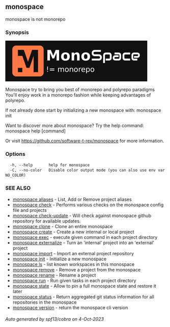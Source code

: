 ## monospace

monospace is not monorepo

### Synopsis

![monospace logo](../../../assets/logo-darkbg.png)

Monospace try to bring you best of monorepo and polyrepo paradigms
You'll enjoy work in a monorepo fashion while keeping advantages of polyrepo.

If not already done start by initializing a new monospace with:
monospace init

Want to discover more about monospace? Try the help command:
monospace help [command]

Or visit https://github.com/software-t-rex/monospace for more information.

### Options

```
  -h, --help       help for monospace
  -C, --no-color   Disable color output mode (you can also use env var NO_COLOR)
```

### SEE ALSO

* [monospace aliases](monospace_aliases.md)	 - List, Add or Remove project aliases
* [monospace check](monospace_check.md)	 - Performs various checks on the monospace config file and projects
* [monospace check-update](monospace_check-update.md)	 - Will check against monospace github repository for available updates.
* [monospace clone](monospace_clone.md)	 - Clone an entire monospace
* [monospace create](monospace_create.md)	 - Create a new internal or local project
* [monospace exec](monospace_exec.md)	 - execute given command in each project directory
* [monospace externalize](monospace_externalize.md)	 - Turn an 'internal' project into an 'external' project
* [monospace import](monospace_import.md)	 - Import an external project repository
* [monospace init](monospace_init.md)	 - Initialize a new monospace
* [monospace ls](monospace_ls.md)	 - list known workspaces in this monospace
* [monospace remove](monospace_remove.md)	 - Remove a project from the monospace
* [monospace rename](monospace_rename.md)	 - Rename a project
* [monospace run](monospace_run.md)	 - Run given tasks in each project directory
* [monospace state](monospace_state.md)	 - Allow to pin a full monospace state and restore it later
* [monospace status](monospace_status.md)	 - Return aggregated git status information for all repositories in the monospace
* [monospace version](monospace_version.md)	 - return the monospace cli version

###### Auto generated by spf13/cobra on 4-Oct-2023
